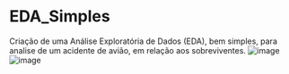 # EDA_Simples
Criação de uma Análise Exploratória de Dados (EDA), bem simples, para analise de um acidente de avião, em relação aos sobreviventes. 
![image](https://github.com/user-attachments/assets/12d64624-1a9d-4c5e-8bdd-269cca498186)
![image](https://github.com/user-attachments/assets/773783a2-6706-4a43-a909-ca3e07302a3b)

